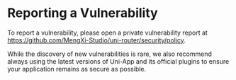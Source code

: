 # Reporting a Vulnerability

To report a vulnerability, please open a private vulnerability report at https://github.com/MengXi-Studio/uni-router/security/policy.

While the discovery of new vulnerabilities is rare, we also recommend always using the latest versions of Uni-App and its official plugins to ensure your application remains as secure as possible.